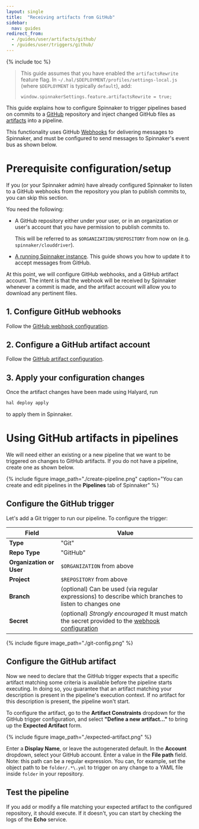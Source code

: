 ```yaml
---
layout: single
title:  "Receiving artifacts from GitHub"
sidebar:
  nav: guides
redirect_from:
  - /guides/user/artifacts/github/
  - /guides/user/triggers/github/
---
```


{% include toc %}

> This guide assumes that you have enabled the `artifactsRewrite` feature flag. In
> `~/.hal/$DEPLOYMENT/profiles/settings-local.js` (where `$DEPLOYMENT` is typically
> `default`), add:
>
> `window.spinnakerSettings.feature.artifactsRewrite = true;`

This guide explains how to configure Spinnaker to trigger pipelines based on
commits to a [GitHub](https://github.com) repository and inject changed GitHub
files as [artifacts](/reference/artifacts) into a pipeline.

This functionality uses GitHub
[Webhooks](https://developer.github.com/webhooks/) for delivering messages to
Spinnaker, and must be configured to send messages to Spinnaker's event bus as
shown below.

# Prerequisite configuration/setup

If you (or your Spinnaker admin) have already configured Spinnaker to listen to
a GitHub webhooks from the repository you plan to publish commits to, you can
skip this section.

You need the following:

* A GitHub repository either under your user, or in an organization or user's
  account that you have permission to publish commits to.

  This will be referred to as `$ORGANIZATION/$REPOSITORY` from now on (e.g.
  `spinnaker/clouddriver`).

* [A running Spinnaker instance](/setup/install). This guide shows you how to
  update it to accept messages from GitHub.

At this point, we will configure GitHub webhooks, and a GitHub artifact
account. The intent is that the webhook will be received by Spinnaker whenever
a commit is made, and the artifact account will allow you to download any
pertinent files.

## 1. Configure GitHub webhooks

Follow the [GitHub webhook configuration](/setup/triggers/github/).

## 2. Configure a GitHub artifact account

Follow the [GitHub artifact configuration](/setup/artifacts/github/).

## 3. Apply your configuration changes

Once the artifact changes have been made using Halyard, run

```bash
hal deploy apply
```

to apply them in Spinnaker.

# Using GitHub artifacts in pipelines

We will need either an existing or a new pipeline that we want to be triggered
on changes to GitHub artifacts. If you do not have a pipeline, create one as shown
below.

{%
  include
  figure
  image_path="./create-pipeline.png"
  caption="You can create and edit pipelines in the __Pipelines__ tab of
  Spinnaker"
%}

## Configure the GitHub trigger

Let's add a Git trigger to run our pipeline. To configure the trigger:

| Field | Value |
|-------|-------|
| __Type__ | "Git" | 
| __Repo Type__ | "GitHub" |
| __Organization or User__  | `$ORGANIZATION` from above |
| __Project__ | `$REPOSITORY` from above |
| __Branch__ | (optional) Can be used (via regular expressions) to describe which branches to listen to changes one |
| __Secret__ | (optional) _Strongly encouraged_ It must match the secret provided to the [webhook configuration](/setup/triggers/github/#configuring-your-github-webhook) |

{%
  include
  figure
  image_path="./git-config.png"
%}

## Configure the GitHub artifact

Now we need to declare that the GitHub trigger expects that a specific artifact
matching some criteria is available before the pipeline starts executing. In
doing so, you guarantee that an artifact matching your description is present in
the pipeline's execution context. If no artifact for this description is present,
the pipeline won't start.

To configure the artifact, go to the __Artifact Constraints__ dropdown for the
GitHub trigger configuration, and select __"Define a new artifact..."__ to bring
up the __Expected Artifact__ form.

{%
  include
  figure
  image_path="./expected-artifact.png"
%}

Enter a __Display Name__, or leave the autogenerated default. In the __Account__
dropdown, select your GitHub account. Enter a value in the __File path__ field.
Note: this path can be a regular expression. You can, for example, set the object
path to be `folder/.*\.yml` to trigger on any change to a YAML file inside
`folder` in your repository.

## Test the pipeline

If you add or modify a file matching your expected artifact to the configured
repository, it should execute. If it doesn't, you can start by checking the
logs of the __Echo__ service.
